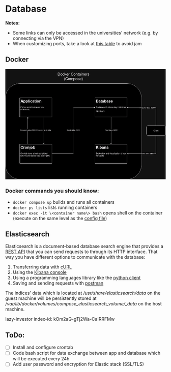 # Database

__Notes:__
- Some links can only be accessed in the universities' network (e.g. by connecting via the VPN)
- When customizing ports, take a look at [this table](https://en.wikipedia.org/wiki/List_of_TCP_and_UDP_port_numbers) to avoid jam

## Docker
![docker_architecture](./appendix/docker_architecture.png)

### Docker commands you should know:
- `docker compose up` builds and runs all containers
- `docker ps lists` lists running containers
- `docker exec -it \<container name\> bash` opens shell on the container (execute on the same level as the [config file](./compose/docker-compose.yml))

## Elasticsearch
Elasticsearch is a document-based database search engine that provides a [REST API](https://de.wikipedia.org/wiki/Representational_State_Transfer) that you can send requests to through its HTTP interface.
That way you have different options to communicate with the database: 
1. Transferring data with [cURL](https://curl.se/)
2. Using the [Kibana console](http://139.6.56.155:5601/app/dev_tools#/console)
3. Using a programming languages library like the [python client](https://elasticsearch-py.readthedocs.io/en/v8.9.0/)
4. Saving and sending requests with [postman](https://www.postman.com/)

The indices' data which is located at */usr/share/elasticsearch/data* on the guest machine will be persistently stored at */var/lib/docker/volumes/compose_elasticsearch_volume/_data* on the host machine.

lazy-investor index-id: kOm2aG-gTj2Wa-CaIRRFMw


## ToDo:
- [ ] Install and configure crontab
- [ ] Code bash script for data exchange between app and database which will be executed every 24h
- [ ] Add user password and encryption for Elastic stack (SSL/TLS)